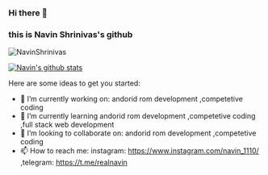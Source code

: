 ### Hi there 👋
### this is Navin Shrinivas's github

<img src="https://komarev.com/ghpvc/?username=NavinShrinivas&style=flat-square" alt="NavinShrinivas" /><br>

[![Navin's github stats](https://github-readme-stats.vercel.app/api?username=NavinShrinivas)](https://github.com/NavinShrinivas)

Here are some ideas to get you started:

- 🔭 I’m currently working on:
  andorid rom development
  ,competetive coding
- 🌱 I’m currently learning
  andorid rom development
  ,competetive coding
  ,full stack web development
- 👯 I’m looking to collaborate on:
  andorid rom development
  ,competetive coding
- 📫 How to reach me: 
  instagram: https://www.instagram.com/navin_1110/
  ,telegram: https://t.me/realnavin
<!--**NavinShrinivas/NavinShrinivas** is a ✨ _special_ ✨ repository because its `README.md` (this file) appears on your GitHub profile.-->

